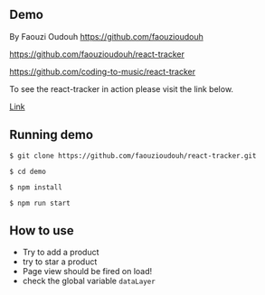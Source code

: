 ## Demo

By Faouzi Oudouh https://github.com/faouzioudouh

https://github.com/faouzioudouh/react-tracker

https://github.com/coding-to-music/react-tracker

To see the react-tracker in action please visit the link below.

[Link](https://faouzioudouh.github.io/react-tracker/)

## Running demo

```
$ git clone https://github.com/faouzioudouh/react-tracker.git

$ cd demo

$ npm install

$ npm run start
```

## How to use

- Try to add a product
- try to star a product
- Page view should be fired on load!
- check the global variable `dataLayer`
